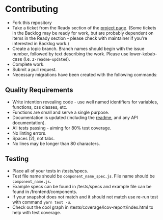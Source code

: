 # Contributing

* Fork this repository
* Take a ticket from the Ready section of the [project page](https://github.com/GuildCrafts/floworky/projects/2). (Some tickets in the Backlog may be ready for work, but are probably dependent on items in the Ready section - please check with maintainer if you're interested in Backlog work.)
* Create a topic branch.  Branch names should begin with the issue number, followed by text describing the work.  Please use lower-kebab-case (i.e. `2-readme-updated`).
* Complete work.
* Submit a pull request.
* Necessary migrations have been created with the following commands:


## Quality Requirements
* Write intention revealing code - use well named identifiers for variables, functions, css classes, etc.
* Functions are small and serve a single purpose.
* Documentation is updated (including the [readme](README.md), and any API documentation).
* All tests passing - aiming for 80% test coverage.
* No linting errors.
* Spaces (2), not tabs.
* No lines may be longer than 80 characters.

## Testing
* Place all of your tests in /tests/specs.
* Test file name should be `component_name_spec.js`. File name should be `component_name.js`.
* Example specs can be found in /tests/specs and example file can be found in /frontend/components.
* If your snapshot does not match and it should not match use re-run test with command `yarn test -u`.
* Check out the cool graph in /tests/coverage/lcov-report/index.html to help with test coverage.
